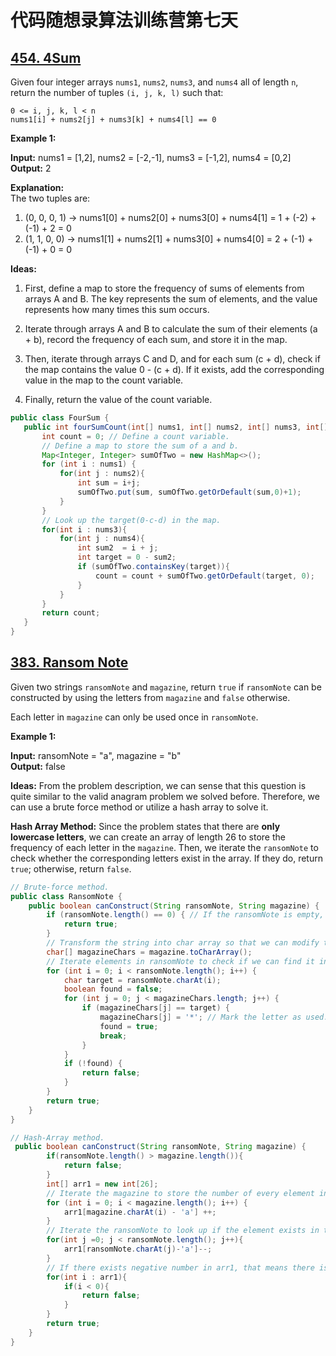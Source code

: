 # 代码随想录算法训练营第七天
## [454. 4Sum](https://leetcode.com/problems/4sum-ii/description/)

Given four integer arrays `nums1`, `nums2`, `nums3`, and `nums4` all of length `n`, return the number of tuples `(i, j, k, l)` such that:

`0 <= i, j, k, l < n`<br>
`nums1[i] + nums2[j] + nums3[k] + nums4[l] == 0`

**Example 1:**

**Input:** nums1 = [1,2], nums2 = [-2,-1], nums3 = [-1,2], nums4 = [0,2] <br>
**Output:** 2

**Explanation:** <br>
The two tuples are:

1. (0, 0, 0, 1) -> nums1[0] + nums2[0] + nums3[0] + nums4[1] = 1 + (-2) + (-1) + 2 = 0 
2. (1, 1, 0, 0) -> nums1[1] + nums2[1] + nums3[0] + nums4[0] = 2 + (-1) + (-1) + 0 = 0

**Ideas:** <br>
1. First, define a map to store the frequency of sums of elements from arrays A and B. The key represents the sum of elements, and the value represents how many times this sum occurs.

2. Iterate through arrays A and B to calculate the sum of their elements (a + b), record the frequency of each sum, and store it in the map.

3. Then, iterate through arrays C and D, and for each sum (c + d), check if the map contains the value 0 - (c + d). If it exists, add the corresponding value in the map to the count variable. 

4. Finally, return the value of the count variable.

```Java
public class FourSum {
   public int fourSumCount(int[] nums1, int[] nums2, int[] nums3, int[] nums4){
       int count = 0; // Define a count variable.
       // Define a map to store the sum of a and b.
       Map<Integer, Integer> sumOfTwo = new HashMap<>();
       for (int i : nums1) {
           for(int j : nums2){
               int sum = i+j;
               sumOfTwo.put(sum, sumOfTwo.getOrDefault(sum,0)+1);
           }
       }
       // Look up the target(0-c-d) in the map.
       for(int i : nums3){
           for(int j : nums4){
               int sum2  = i + j;
               int target = 0 - sum2;
               if (sumOfTwo.containsKey(target)){
                   count = count + sumOfTwo.getOrDefault(target, 0);
               }
           }
       }
       return count;
   }
}
```

## [383. Ransom Note](https://leetcode.com/problems/ransom-note/description/)

Given two strings `ransomNote` and `magazine`, return `true` if `ransomNote` can be constructed by using the letters from `magazine` and `false` otherwise.

Each letter in `magazine` can only be used once in `ransomNote`.

**Example 1:**

**Input:** ransomNote = "a", magazine = "b" <br>
**Output:** false

**Ideas:** From the problem description, we can sense that this question is quite similar to the valid anagram problem we solved before. Therefore, we can use a brute force method or utilize a hash array to solve it.

**Hash Array Method:** Since the problem states that there are **only lowercase letters**, we can create an array of length 26 to store the frequency of each letter in the `magazine`. Then, we iterate the `ransomNote` to check whether the corresponding letters exist in the array. If they do, return `true`; otherwise, return `false`.

```Java
// Brute-force method.
public class RansomNote {
    public boolean canConstruct(String ransomNote, String magazine) {
        if (ransomNote.length() == 0) { // If the ransomNote is empty, return true.
            return true;
        }
        // Transform the string into char array so that we can modify the elements in it.
        char[] magazineChars = magazine.toCharArray();
        // Iterate elements in ransomNote to check if we can find it in the magazine.
        for (int i = 0; i < ransomNote.length(); i++) {
            char target = ransomNote.charAt(i);
            boolean found = false;
            for (int j = 0; j < magazineChars.length; j++) {
                if (magazineChars[j] == target) {
                    magazineChars[j] = '*'; // Mark the letter as used.
                    found = true;
                    break;
                }
            }
            if (!found) {
                return false;
            }
        }
        return true;
    }
}

// Hash-Array method.
 public boolean canConstruct(String ransomNote, String magazine) {
        if(ransomNote.length() > magazine.length()){
            return false;
        }
        int[] arr1 = new int[26];
        // Iterate the magazine to store the number of every element in it.
        for (int i = 0; i < magazine.length(); i++) {
            arr1[magazine.charAt(i) - 'a'] ++;
        }
        // Iterate the ransomNote to look up if the element exists in the magazine.
        for(int j =0; j < ransomNote.length(); j++){
            arr1[ransomNote.charAt(j)-'a']--;
        }
        // If there exists negative number in arr1, that means there is element in ransomNote cannot find in magazine.
        for(int i : arr1){
            if(i < 0){
                return false;
            }
        }
        return true;
    }
}
```





























